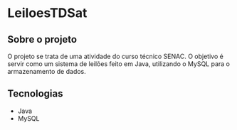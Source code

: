 # LeiloesTDSat

## Sobre o projeto
O projeto se trata de uma atividade do curso técnico SENAC. O objetivo é servir como um sistema de leilões feito em Java, utilizando o MySQL para o armazenamento de dados.

## Tecnologias
- Java
- MySQL
